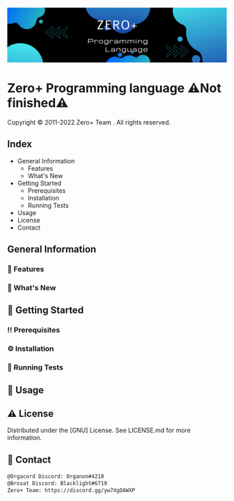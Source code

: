 ![Screenshot](screenshot.png)
# **Zero+ Programming language** ⚠️Not finished⚠️
Copyright © 2011-2022 Zero+ Team . All rights reserved.

## Index
- General Information
  - Features
  - What's New
- Getting Started
  - Prerequisites
  - Installation
  - Running Tests
- Usage
- License
- Contact

## General Information

### 🎯 Features

### 🌟 What's New

## 🧰 Getting Started

### ‼️ Prerequisites

### ⚙️ Installation

### 🧪 Running Tests

## 👀 Usage

## ⚠️ License
Distributed under the [GNU] License. See LICENSE.md for more information.

## 🤝 Contact
```
@Orgacord Discord: Organon#4210
@Brosat Discord: Blacklight#6719
Zero+ Team: https://discord.gg/yw7XgDAWXP
```

